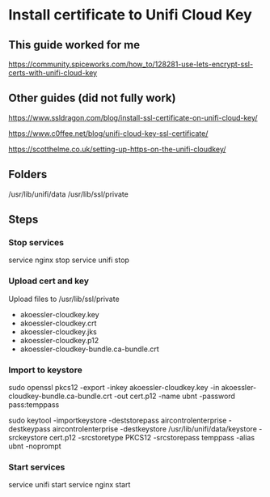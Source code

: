 
# Install certificate to Unifi Cloud Key

## This guide worked for me

https://community.spiceworks.com/how_to/128281-use-lets-encrypt-ssl-certs-with-unifi-cloud-key

## Other guides (did not fully work)

https://www.ssldragon.com/blog/install-ssl-certificate-on-unifi-cloud-key/

https://www.c0ffee.net/blog/unifi-cloud-key-ssl-certificate/

https://scotthelme.co.uk/setting-up-https-on-the-unifi-cloudkey/

## Folders

/usr/lib/unifi/data
/usr/lib/ssl/private

## Steps

### Stop services

service nginx stop
service unifi stop

### Upload cert and key

Upload files to /usr/lib/ssl/private
* akoessler-cloudkey.key
* akoessler-cloudkey.crt
* akoessler-cloudkey.jks
* akoessler-cloudkey.p12
* akoessler-cloudkey-bundle.ca-bundle.crt

### Import to keystore

sudo openssl pkcs12 -export -inkey akoessler-cloudkey.key -in akoessler-cloudkey-bundle.ca-bundle.crt -out cert.p12 -name ubnt -password pass:temppass

sudo keytool -importkeystore -deststorepass aircontrolenterprise -destkeypass aircontrolenterprise -destkeystore /usr/lib/unifi/data/keystore -srckeystore cert.p12 -srcstoretype PKCS12 -srcstorepass temppass -alias ubnt -noprompt

### Start services

service unifi start
service nginx start
